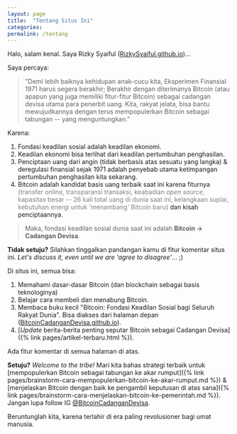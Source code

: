 ```yaml
---
layout: page
title:  "Tentang Situs Ini"
categories:
permalink: /tentang
---
```


Halo, salam kenal. Saya Rizky Syaiful ([RizkySyaiful.github.io](https://RizkySyaiful.github.io))...

Saya percaya:

> "Demi lebih baiknya kehidupan anak-cucu kita, Eksperimen Finansial 1971 harus segera berakhir; Berakhir dengan diterimanya Bitcoin (atau apapun yang juga memiliki fitur-fitur Bitcoin) sebagai cadangan devisa utama para penerbit uang. Kita, rakyat jelata, bisa bantu mewujudkannya dengan terus mempopulerkan Bitcoin sebagai tabungan -- yang menguntungkan."

Karena:

1. Fondasi keadilan sosial adalah keadilan ekonomi.
2. Keadilan ekonomi bisa terlihat dari keadilan pertumbuhan penghasilan.
3. Penciptaan uang dari angin (tidak berbasis atas sesuatu yang langka) & deregulasi finansial sejak 1971 adalah penyebab utama ketimpangan pertumbuhan penghasilan kita sekarang.
4. Bitcoin adalah kandidat basis uang terbaik saat ini karena fiturnya <span style="color:grey;">(transfer online, transparansi transaksi, keabadian *open source*, kapasitas besar -- 26 kali total uang di dunia saat ini, kelangkaan suplai, kebutuhan energi untuk 'menambang' Bitcoin baru)</span> dan kisah penciptaannya.

> Maka, fondasi keadilan sosial dunia saat ini adalah **Bitcoin → Cadangan Devisa**.

**Tidak setuju?** Silahkan tinggalkan pandangan kamu di fitur komentar situs ini. *Let's discuss it, even until we are 'agree to disagree'*... ;) 

Di situs ini, semua bisa:

1. Memahami dasar-dasar Bitcoin (dan blockchain sebagai basis teknologinya)
1. Belajar cara membeli dan menabung Bitcoin.
1. Membaca buku kecil "Bitcoin: Fondasi Keadilan Sosial bagi Seluruh Rakyat Dunia". Bisa diakses dari halaman depan ([BitcoinCadanganDevisa.github.io](/)).
1. [*Update* berita-berita penting seputar Bitcoin sebagai Cadangan Devisa]({% link pages/artikel-terbaru.html %}).

Ada fitur komentar di semua halaman di atas.

**Setuju?** *Welcome to the tribe!* Mari kita bahas strategi terbaik untuk [mempopulerkan Bitcoin sebagai tabungan ke akar rumput]({% link pages/brainstorm-cara-mempopulerkan-bitcoin-ke-akar-rumput.md %}) & [menjelaskan Bitcoin dengan baik ke pengambil keputusan di atas sana]({% link pages/brainstorm-cara-menjelaskan-bitcoin-ke-pemerintah.md %}). Jangan lupa follow IG [@BitcoinCadanganDevisa](https://www.instagram.com/BitcoinCadanganDevisa/).

Beruntunglah kita, karena terlahir di era paling revolusioner bagi umat manusia.